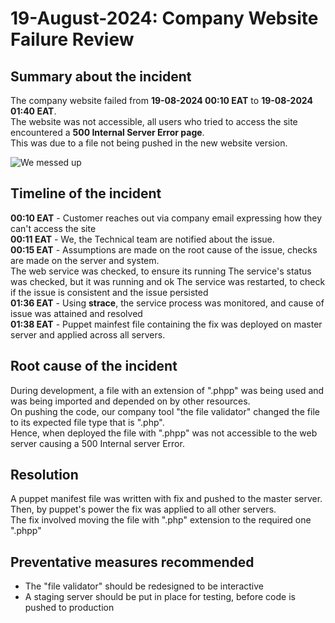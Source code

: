 # 19-August-2024: Company Website Failure Review

## Summary about the incident
The company website failed from **19-08-2024 00:10 EAT** to **19-08-2024 01:40 EAT**.\
The website was not accessible, all users who tried to access the site encountered 
a **500 Internal Server Error page**.\
This was due to a file not being pushed in the new website version.

![We messed up](https://i.pinimg.com/originals/16/69/8b/16698bc7002f93dfac8eb6d4451f9e35.jpg)

## Timeline of the incident
**00:10 EAT** - Customer reaches out via company email expressing how they can't
                access the site\
**00:11 EAT** - We, the Technical team are notified about the issue.\
**00:15 EAT** - Assumptions are made on the root cause of the issue, checks are made
                on the server and system.\
                The web service was checked, to ensure its running
                The service's status was checked, but it was running and ok
                The service was restarted, to check if the issue is consistent and the
                issue persisted\
**01:36 EAT** - Using **strace**, the service process was monitored, and cause of issue was
                attained and resolved\
**01:38 EAT** - Puppet mainfest file containing the fix was deployed on master server and
                applied across all servers.

## Root cause of the incident
During development, a file with an extension of ".phpp" was being used and was being
imported and depended on by other resources. \
On pushing the code, our company tool "the file validator" changed the file to its expected
file type that is ".php".\
Hence, when deployed the file with ".phpp" was not accessible to the web server causing a
500 Internal server Error.

## Resolution
A puppet manifest file was written with fix and pushed to the master server.\
Then, by puppet's power the fix was applied to all other servers.\
The fix involved moving the file with ".php" extension to the required one ".phpp"

## Preventative measures recommended
- The "file validator" should be redesigned to be interactive
- A staging server should be put in place for testing, before code is pushed to production
